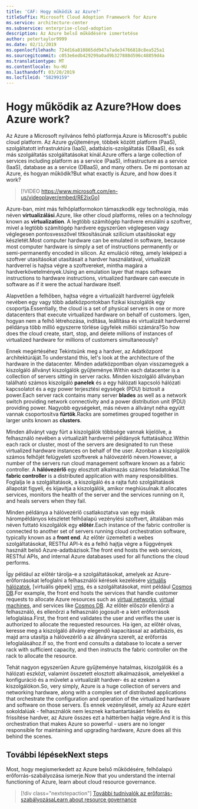 ```yaml
---
title: 'CAF: Hogy működik az Azure?'
titleSuffix: Microsoft Cloud Adoption Framework for Azure
ms.service: architecture-center
ms.subservice: enterprise-cloud-adoption
description: Az Azure belső működésére ismertetése
author: petertaylor9999
ms.date: 02/11/2019
ms.openlocfilehash: 724d16a810865dd947a7ade34766818c8ea525a1
ms.sourcegitcommit: c053e6edb429299a0ad9b327888d596c48859d4a
ms.translationtype: MT
ms.contentlocale: hu-HU
ms.lasthandoff: 03/20/2019
ms.locfileid: "58299159"
---
```

<!-- markdownlint-disable MD026 -->

# <a name="how-does-azure-work"></a><span data-ttu-id="7bb02-103">Hogy működik az Azure?</span><span class="sxs-lookup"><span data-stu-id="7bb02-103">How does Azure work?</span></span>

<span data-ttu-id="7bb02-104">Az Azure a Microsoft nyilvános felhő platformja.</span><span class="sxs-lookup"><span data-stu-id="7bb02-104">Azure is Microsoft's public cloud platform.</span></span> <span data-ttu-id="7bb02-105">Az Azure gyűjteménye, többek között platform (PaaS), szolgáltatott infrastruktúra (IaaS), adatbázis-szolgáltatás (DBaaS), és sok más szolgáltatás szolgáltatásokat kínál.</span><span class="sxs-lookup"><span data-stu-id="7bb02-105">Azure offers a large collection of services including platform as a service (PaaS), infrastructure as a service (IaaS), database as a service (DBaaS), and many others.</span></span> <span data-ttu-id="7bb02-106">De mi pontosan az Azure, és hogyan működik?</span><span class="sxs-lookup"><span data-stu-id="7bb02-106">But what exactly is Azure, and how does it work?</span></span>

<!-- markdownlint-disable MD034 -->

> [!VIDEO https://www.microsoft.com/en-us/videoplayer/embed/RE2ixGo]

<!-- markdownlint-enable MD034 -->

<span data-ttu-id="7bb02-107">Azure-ban, mint más felhőplatformokon támaszkodik egy technológia, más néven **virtualizálási**.</span><span class="sxs-lookup"><span data-stu-id="7bb02-107">Azure, like other cloud platforms, relies on a technology known as **virtualization**.</span></span> <span data-ttu-id="7bb02-108">A legtöbb számítógép hardvere emulálni a szoftver, mivel a legtöbb számítógép hardvere egyszerűen véglegesen vagy véglegesen pontosvesszővel titkosításúnak szilícium utasításokat egy készletét.</span><span class="sxs-lookup"><span data-stu-id="7bb02-108">Most computer hardware can be emulated in software, because most computer hardware is simply a set of instructions permanently or semi-permanently encoded in silicon.</span></span> <span data-ttu-id="7bb02-109">Az emuláció réteg, amely leképezi a szoftver utasításokat utasításait a hardver használatával, virtualizált hardverrel is hajtsa végre a szoftvereket, mintha magára a hardverkövetelmények.</span><span class="sxs-lookup"><span data-stu-id="7bb02-109">Using an emulation layer that maps software instructions to hardware instructions, virtualized hardware can execute in software as if it were the actual hardware itself.</span></span>

<span data-ttu-id="7bb02-110">Alapvetően a felhőben, hajtsa végre a virtualizált hardverrel ügyfeleik nevében egy vagy több adatközpontokban fizikai kiszolgálók egy csoportja.</span><span class="sxs-lookup"><span data-stu-id="7bb02-110">Essentially, the cloud is a set of physical servers in one or more datacenters that execute virtualized hardware on behalf of customers.</span></span> <span data-ttu-id="7bb02-111">Igen, hogyan nem a felhő létrehozása, indítása, leállítása és virtualizált hardverrel példánya több millió egyszerre törlése ügyfelek milliói számára?</span><span class="sxs-lookup"><span data-stu-id="7bb02-111">So how does the cloud create, start, stop, and delete millions of instances of virtualized hardware for millions of customers simultaneously?</span></span>

<span data-ttu-id="7bb02-112">Ennek megértéséhez Tekintsünk meg a hardver, az Adatközpont architektúráját.</span><span class="sxs-lookup"><span data-stu-id="7bb02-112">To understand this, let's look at the architecture of the hardware in the datacenter.</span></span>  <span data-ttu-id="7bb02-113">Minden adatközpontban olyan visszamegyek a kiszolgáló állványt kiszolgálók gyűjteménye.</span><span class="sxs-lookup"><span data-stu-id="7bb02-113">Within each datacenter is a collection of servers sitting in server racks.</span></span> <span data-ttu-id="7bb02-114">Minden kiszolgáló állványban található számos kiszolgáló **panelek** és a egy hálózati kapcsoló hálózati kapcsolatot és a egy power terjesztési egységek (PDU) biztosít a power.</span><span class="sxs-lookup"><span data-stu-id="7bb02-114">Each server rack contains many server **blades** as well as a network switch providing network connectivity and a power distribution unit (PDU) providing power.</span></span> <span data-ttu-id="7bb02-115">Nagyobb egységeket, más néven a állványt néha együtt vannak csoportosítva **fürtök**.</span><span class="sxs-lookup"><span data-stu-id="7bb02-115">Racks are sometimes grouped together in larger units known as **clusters**.</span></span>

<span data-ttu-id="7bb02-116">Minden állványt vagy fürt a kiszolgálók többsége vannak kijelölve, a felhasználó nevében a virtualizált hardverrel példányok futtatásához.</span><span class="sxs-lookup"><span data-stu-id="7bb02-116">Within each rack or cluster, most of the servers are designated to run these virtualized hardware instances on behalf of the user.</span></span> <span data-ttu-id="7bb02-117">Azonban a kiszolgálók számos felhőjét felügyeleti szoftverek a hálóvezérlő néven.</span><span class="sxs-lookup"><span data-stu-id="7bb02-117">However, a number of the servers run cloud management software known as a fabric controller.</span></span> <span data-ttu-id="7bb02-118">A **hálóvezérlő** egy elosztott alkalmazás számos feladatokkal.</span><span class="sxs-lookup"><span data-stu-id="7bb02-118">The **fabric controller** is a distributed application with many responsibilities.</span></span> <span data-ttu-id="7bb02-119">Foglalja le a szolgáltatások, a kiszolgáló és a rajta futó szolgáltatások állapotát figyeli, és kijavítja a kiszolgálók, amikor meghiúsulnak.</span><span class="sxs-lookup"><span data-stu-id="7bb02-119">It allocates services, monitors the health of the server and the services running on it, and heals servers when they fail.</span></span>

<span data-ttu-id="7bb02-120">Minden példánya a hálóvezérlő csatlakoztatva van egy másik hárompéldányos készletet felhőalapú vezénylési szoftvert, általában más néven futtató kiszolgálók egy **előtér**.</span><span class="sxs-lookup"><span data-stu-id="7bb02-120">Each instance of the fabric controller is connected to another set of servers running cloud orchestration software, typically known as a **front end**.</span></span> <span data-ttu-id="7bb02-121">Az előtér üzemelteti a webes szolgáltatásokat, RESTful API-k és a felhő hajtja végre a függvények használt belső Azure-adatbázisok.</span><span class="sxs-lookup"><span data-stu-id="7bb02-121">The front end hosts the web services, RESTful APIs, and internal Azure databases used for all functions the cloud performs.</span></span>

<span data-ttu-id="7bb02-122">Így például az előtér tárolja-e a szolgáltatásokat, amelyek az Azure-erőforrásokat lefoglalni a felhasználói kérések kezelésére [virtuális hálózatok][vnet], [virtuális gépek] [ vms], és a szolgáltatásokat, mint például [Cosmos DB][cosmosdb].</span><span class="sxs-lookup"><span data-stu-id="7bb02-122">For example, the front end hosts the services that handle customer requests to allocate Azure resources such as [virtual networks][vnet], [virtual machines][vms], and services like [Cosmos DB][cosmosdb].</span></span> <span data-ttu-id="7bb02-123">Az előtér először ellenőrzi a felhasználó, és ellenőrzi a felhasználó jogosult-e a kért erőforrások lefoglalása.</span><span class="sxs-lookup"><span data-stu-id="7bb02-123">First, the front end validates the user and verifies the user is authorized to allocate the requested resources.</span></span> <span data-ttu-id="7bb02-124">Ha igen, az előtér olvas, keresse meg a kiszolgáló állvány elegendő kapacitással az adatbázis, és majd arra utasítja a hálóvezérlő a az állványra szerelt, az erőforrás lefoglalásához.</span><span class="sxs-lookup"><span data-stu-id="7bb02-124">If so, the front end consults a database to locate a server rack with sufficient capacity, and then instructs the fabric controller on the rack to allocate the resource.</span></span>

<span data-ttu-id="7bb02-125">Tehát nagyon egyszerűen Azure gyűjteménye hatalmas, kiszolgálók és a hálózati eszközt, valamint összetett elosztott alkalmazások, amelyekkel a konfiguráció és a művelet a virtualizált hardver- és az ezeken a kiszolgálókon.</span><span class="sxs-lookup"><span data-stu-id="7bb02-125">So, very simply, Azure is a huge collection of servers and networking hardware, along with a complex set of distributed applications that orchestrate the configuration and operation of the virtualized hardware and software on those servers.</span></span> <span data-ttu-id="7bb02-126">És ennek vezénylését, amely az Azure ezért sokoldalúak - felhasználók nem lesznek karbantartásáért felelős és frissítése hardver, az Azure összes ezt a háttérben hajtja végre.</span><span class="sxs-lookup"><span data-stu-id="7bb02-126">And it is this orchestration that makes Azure so powerful - users are no longer responsible for maintaining and upgrading hardware, Azure does all this behind the scenes.</span></span>

## <a name="next-steps"></a><span data-ttu-id="7bb02-127">További lépések</span><span class="sxs-lookup"><span data-stu-id="7bb02-127">Next steps</span></span>

<span data-ttu-id="7bb02-128">Most, hogy megismerkedett az Azure belső működésére, felhőalapú erőforrás-szabályozása ismerje.</span><span class="sxs-lookup"><span data-stu-id="7bb02-128">Now that you understand the internal functioning of Azure, learn about cloud resource governance.</span></span>

> [!div class="nextstepaction"]
> [<span data-ttu-id="7bb02-129">További tudnivalók az erőforrás-szabályozása</span><span class="sxs-lookup"><span data-stu-id="7bb02-129">Learn about resource governance</span></span>](what-is-governance.md)

<!-- Links -->

[cosmosdb]: /azure/cosmos-db/introduction
[docs-add-users-to-aad]: /azure/active-directory/add-users-azure-active-directory?toc=/azure/architecture/cloud-adoption-guide/toc.json
[vms]: /azure/virtual-machines/
[vnet]: /azure/virtual-network/virtual-networks-overview
